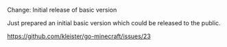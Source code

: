 Change: Initial release of basic version

Just prepared an initial basic version which could be released to the public.

https://github.com/kleister/go-minecraft/issues/23
